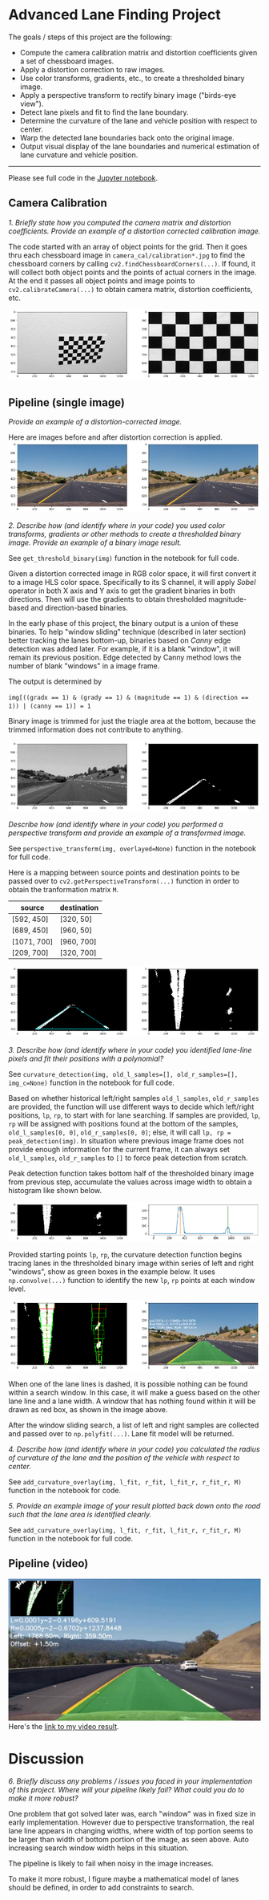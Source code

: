# Advanced Lane Finding Project

The goals / steps of this project are the following:

* Compute the camera calibration matrix and distortion coefficients given a set of chessboard images.
* Apply a distortion correction to raw images.
* Use color transforms, gradients, etc., to create a thresholded binary image.
* Apply a perspective transform to rectify binary image ("birds-eye view").
* Detect lane pixels and fit to find the lane boundary.
* Determine the curvature of the lane and vehicle position with respect to center.
* Warp the detected lane boundaries back onto the original image.
* Output visual display of the lane boundaries and numerical estimation of lane curvature and vehicle position.


---
Please see full code in the [Jupyter notebook](./AdvancedLaneLines.ipynb).

## Camera Calibration

*1. Briefly state how you computed the camera matrix and distortion coefficients. Provide an example of a distortion corrected calibration image.*


The code started with an array of object points for the grid. Then it goes thru each chessboard image in `camera_cal/calibration*.jpg` to find the chessboard corners by calling `cv2.findChessboardCorners(...)`. If found, it will collect both object points and the points of actual corners in the image. At the end it passes all object points and image points to `cv2.calibrateCamera(...)` to obtain camera matrix, distortion coefficients, etc.

![](./writeup_images/camera_calibration.png)

## Pipeline (single image)

*Provide an example of a distortion-corrected image.*

Here are images before and after distortion correction is applied.
![](./writeup_images/distortion_corrected.png)

*2. Describe how (and identify where in your code) you used color transforms, gradients or other methods to create a thresholded binary image. Provide an example of a binary image result.*

See `get_threshold_binary(img)` function in the notebook for full code.

Given a distortion corrected image in RGB color space, it will first convert it to a image HLS color space. Specifically to its S channel, it will apply *Sobel* operator in both X axis and Y axis to get the gradient binaries in both directions. Then will use the gradients to obtain thresholded magnitude-based and direction-based binaries.

In the early phase of this project, the binary output is a union of these binaries. To help "window sliding" technique (described in later section) better tracking the lanes bottom-up, binaries based on *Canny* edge detection was added later. For example, if it is a blank "window", it will remain its previous position. Edge detected by Canny method lows the number of blank "windows" in a image frame.

The output is determined by 

`img[((gradx == 1) & (grady == 1) & (magnitude == 1) & (direction == 1)) | (canny == 1)] = 1`

Binary image is trimmed for just the triagle area at the bottom, because the trimmed information does not contribute to anything.

![](./writeup_images/thresholded_binary.png)

*Describe how (and identify where in your code) you performed a perspective transform and provide an example of a transformed image.*

See `perspective_transform(img, overlayed=None)` function in the notebook for full code.

Here is a mapping between source points and destination points to be passed over to `cv2.getPerspectiveTransform(...)` function in order to obtain the tranformation matrix `M`.

| source      | destination |
|-------------|-------------|
| [592, 450]  | [320, 50]   |
| [689, 450]  | [960, 50]   |
| [1071, 700] | [960, 700]  |
| [209, 700]  | [320, 700]  |

![](./writeup_images/perspective_transform.png)

*3. Describe how (and identify where in your code) you identified lane-line pixels and fit their positions with a polynomial?*

See `curvature_detection(img, old_l_samples=[], old_r_samples=[], img_c=None)` function in the notebook for full code.

Based on whether historical left/right samples `old_l_samples`, `old_r_samples` are provided, the function will use different ways to decide which left/right positions, `lp`, `rp`, to start with for lane searching. If samples are provided, `lp`, `rp` will be assigned with positions found at the bottom of the samples, `old_l_samples[0, 0]`, `old_r_samples[0, 0]`; else, it will call `lp, rp = peak_detection(img)`. In situation where previous image frame does not provide enough information for the current frame, it can always set `old_l_samples`, `old_r_samples` to `[]` to force peak detection from scratch.

Peak detection function takes bottom half of the thresholded binary image from previous step, accumulate the values across image width to obtain a histogram like shown below.

![](./writeup_images/left_right_peak_detection.png)

Provided starting points `lp`, `rp`, the curvature detection function begins tracing lanes in the thresholded binary image within series of left and right "windows", show as green boxes in the example below. It uses `np.convolve(...)` function to identify the new `lp`, `rp` points at each window level.

![](./writeup_images/curvature_detection.png)

When one of the lane lines is dashed, it is possible nothing can be found within a search window. In this case, it will make a guess based on the other lane line and a lane width. A window that has nothing found within it will be drawn as red box, as shown in the image above.

After the window sliding search, a list of left and right samples are collected and passed over to `np.polyfit(...)`. Lane fit model will be returned. 

*4. Describe how (and identify where in your code) you calculated the radius of curvature of the lane and the position of the vehicle with respect to center.*

See `add_curvature_overlay(img, l_fit, r_fit, l_fit_r, r_fit_r, M)` function in the notebook for code.

*5. Provide an example image of your result plotted back down onto the road such that the lane area is identified clearly.*

See `add_curvature_overlay(img, l_fit, r_fit, l_fit_r, r_fit_r, M)` function in the notebook for full code.

## Pipeline (video)

![](./writeup_images/project_video_output.jpg)
Here's the [link to my video result](./project_video.mp4).

# Discussion

*6. Briefly discuss any problems / issues you faced in your implementation of this project. Where will your pipeline likely fail? What could you do to make it more robust?*

One problem that got solved later was, earch "window" was in fixed size in early implementation. However due to perspective transformation, the real lane line appears in changing widths, where width of top portion seems to be larger than width of bottom portion of the image, as seen above. Auto increasing search window width helps in this situation.

The pipeline is likely to fail when noisy in the image increases.

To make it more robust, I figure maybe a mathematical model of lanes should be defined, in order to add constraints to search.